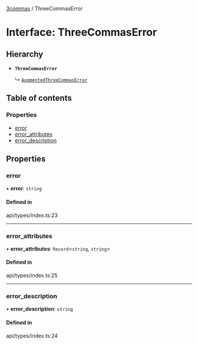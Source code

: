 [3commas](../README.md) / ThreeCommasError

# Interface: ThreeCommasError

## Hierarchy

- **`ThreeCommasError`**

  ↳ [`AugmentedThreeCommasError`](AugmentedThreeCommasError.md)

## Table of contents

### Properties

- [error](ThreeCommasError.md#error)
- [error_attributes](ThreeCommasError.md#error_attributes)
- [error_description](ThreeCommasError.md#error_description)

## Properties

### error

• **error**: `string`

#### Defined in

api/types/index.ts:23

---

### error_attributes

• **error_attributes**: `Record`\<`string`, `string`\>

#### Defined in

api/types/index.ts:25

---

### error_description

• **error_description**: `string`

#### Defined in

api/types/index.ts:24
